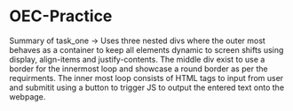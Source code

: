 # OEC-Practice
Summary of task_one
  -> Uses three nested divs where the outer most behaves as a container to keep all elements dynamic to screen shifts using display, align-items and       justify-contents. The middle div exist to use a border for the innermost loop and showcase a round border as per the requirments. The inner most      loop consists of HTML tags to input from user and submitit using a button to trigger JS to output the entered text onto the webpage.
